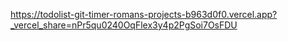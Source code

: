 https://todolist-git-timer-romans-projects-b963d0f0.vercel.app?_vercel_share=nPr5qu0240OqFlex3y4p2PgSoi7OsFDU
